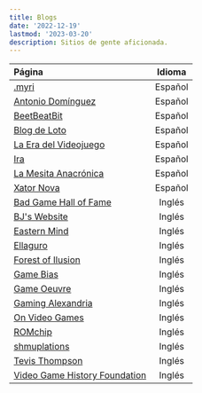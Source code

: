 ```yaml
---
title: Blogs
date: '2022-12-19'
lastmod: '2023-03-20'
description: Sitios de gente aficionada.
---
```


|Página                                                  										| Idioma |
|:------------------------------------------------------										|:------:|
|[.myri](https://imaginarysong.medium.com/)														  |Español|
|[Antonio Domínguez](https://antoniodmgzp.wordpress.com/)								|Español|
|[BeetBeatBit](https://beetbeatbit.blogspot.com/)												|Español|
|[Blog de Loto](https://lablogdeloto.wordpress.com/)										|Español|
|[La Era del Videojuego](https://laeradelvideojuego.wordpress.com/)			|Español|
|[Ira](https://yosoyira.medium.com/)															      |Español|
|[La Mesita Anacrónica](https://mesitaluder.blogspot.com/)							|Español|
|[Xator Nova](https://xatornova.blogspot.com/)													|Español|
|[Bad Game Hall of Fame](https://www.badgamehalloffame.com/)						|Inglés|
|[BJ's Website](https://beedge.neocities.org/)													|Inglés|
|[Eastern Mind](https://easternmind.tumblr.com/)												|Inglés|
|[Ellaguro](https://ellaguro.blogspot.com/)                             |Inglés|
|[Forest of Ilusion](https://forestillusion.com/)												|Inglés|
|[Game Bias](https://gamebias.wordpress.com/)													  |Inglés|
|[Game Oeuvre](https://gameoeuvre.org/)															    |Inglés|
|[Gaming Alexandria](https://www.gamingalexandria.com/)									|Inglés|
|[On Video Games](https://jmargaris.substack.com/)											|Inglés|
|[ROMchip](https://romchip.org/index.php/romchip-journal/index)					|Inglés|
|[shmuplations](https://shmuplations.com)														    |Inglés|
|[Tevis Thompson](http://tevisthompson.com/)													  |Inglés|
|[Video Game History Foundation](https://gamehistory.org/blog/)					|Inglés|
